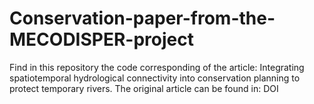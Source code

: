 # Conservation-paper-from-the-MECODISPER-project
Find in this repository the code corresponding of the article: Integrating spatiotemporal hydrological connectivity into conservation planning to protect temporary rivers. The original article can be found in: DOI 
